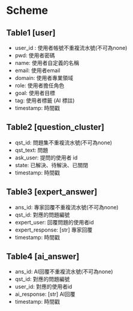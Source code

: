 
# Scheme
## Table1 [user]
- user_id : 使用者帳號不重複流水號(不可為none)
- pwd: 使用者密碼
- name: 使用者自定義的名稱
- email: 使用者email
- domain: 使用者專業領域
- role: 使用者擔任角色
- goal: 使用者目標
- tag: 使用者標籤 (AI 標註)
- timestamp: 時間戳


## Table2 [question_cluster]
- qst_id: 問題集不重複流水號(不可為none)
- qst_text: 問題
- ask_user: 提問的使用者 id 
- state: 已解決、待解決、已關閉
- timestamp: 時間戳


## Table3 [expert_answer]
- ans_id: 專家回覆不重複流水號(不可為none)
- qst_id: 對應的問題編號
- expert_user: 回覆問題的使用者id
- expert_response: [str] 專家回覆
- timestamp: 時間戳


## Table4 [ai_answer]
- ans_id: AI回覆不重複流水號(不可為none)
- qst_id: 對應的問題編號
- user_id: 對應的使用者id
- ai_response: [str] AI回覆
- timestamp: 時間戳
